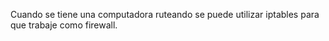 

Cuando se tiene una computadora ruteando se puede utilizar iptables para que trabaje como firewall.